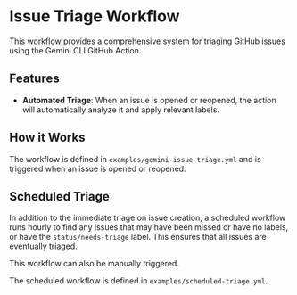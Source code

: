 # Issue Triage Workflow

This workflow provides a comprehensive system for triaging GitHub issues using the Gemini CLI GitHub Action.

## Features

- **Automated Triage**: When an issue is opened or reopened, the action will automatically analyze it and apply relevant labels.

## How it Works

The workflow is defined in `examples/gemini-issue-triage.yml` and is triggered when an issue is opened or reopened.

## Scheduled Triage

In addition to the immediate triage on issue creation, a scheduled workflow runs hourly to find any issues that may have been missed or have no labels, or have the `status/needs-triage` label. This ensures that all issues are eventually triaged.

This workflow can also be manually triggered.

The scheduled workflow is defined in `examples/scheduled-triage.yml`.
